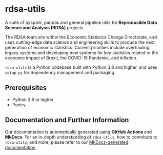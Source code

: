# rdsa-utils

A suite of pyspark, pandas and general pipeline utils for **Reproducible Data Science and Analysis (RDSA)** projects.

The RDSA team sits within the Economic Statistics Change Directorate, and uses cutting-edge data science and engineering skills to produce the next generation of economic statistics. Current priorities include overhauling legacy systems and developing new systems for key statistics related to the economic impact of Brexit, the COVID-19 Pandemic, and inflation.

`rdsa-utils` is a Python codebase built with Python 3.8 and higher, and uses `setup.py` for dependency management and packaging.

## Prerequisites

- Python 3.8 or higher
- Poetry

## Documentation and Further Information

Our documentation is automatically generated using **GitHub Actions** and **MkDocs**. For an in-depth understanding of `rdsa-utils`, how to contribute to `rdsa-utils`, and more, please refer to our [MkDocs-generated documentation](https://onsdigital.github.io/rdsa-utils/).